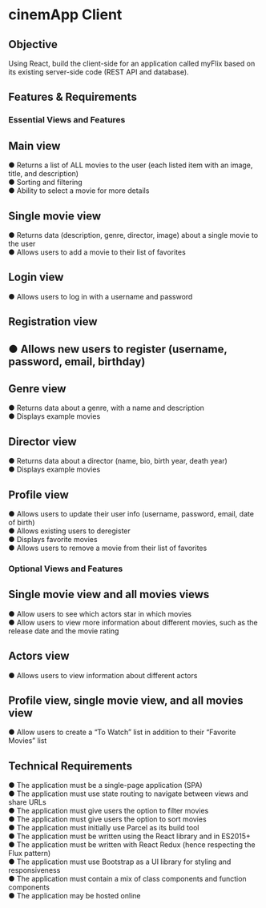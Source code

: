 <h1>cinemApp Client</h1>

<h2>Objective</h2>
  <p>
  Using React, build the client-side for an application called myFlix based on its existing
  server-side code (REST API and database).
  </p>
  
<h2>Features & Requirements</h2>

<h3><bold>Essential Views and Features<bold></h3>
<h2>Main view</h2>
● Returns a list of ALL movies to the user (each listed item with an image, title, and
description)<br>
● Sorting and filtering<br>
● Ability to select a movie for more details<br>
<h2>Single movie view</h2>
● Returns data (description, genre, director, image) about a single movie to the user<br>
● Allows users to add a movie to their list of favorites<br>
<h2>Login view</h2>
● Allows users to log in with a username and password<br>
<h2>Registration view<h2>
● Allows new users to register (username, password, email, birthday)<br>
<h2>Genre view</h2>
● Returns data about a genre, with a name and description<br>
● Displays example movies<br>
<h2>Director view</h2>
● Returns data about a director (name, bio, birth year, death year)<br>
● Displays example movies<br>
<h2>Profile view</h2>
● Allows users to update their user info (username, password, email, date of birth)<br>
● Allows existing users to deregister<br>
● Displays favorite movies<br>
● Allows users to remove a movie from their list of favorites<br>
<h3>Optional Views and Features</h3>
<h2>Single movie view and all movies views</h2>
● Allow users to see which actors star in which movies<br>
● Allow users to view more information about different movies, such as the release date
and the movie rating<br>
<h2>Actors view</h2>
● Allows users to view information about different actors<br>
<h2>Profile view, single movie view, and all movies view</h2>
● Allow users to create a “To Watch” list in addition to their “Favorite Movies” list<br>

<h2>Technical Requirements</h2>

● The application must be a single-page application (SPA)<br>
● The application must use state routing to navigate between views and share URLs<br>
● The application must give users the option to filter movies<br>
● The application must give users the option to sort movies<br>
● The application must initially use Parcel as its build tool<br>
● The application must be written using the React library and in ES2015+<br>
● The application must be written with React Redux (hence respecting the Flux pattern)<br>
● The application must use Bootstrap as a UI library for styling and responsiveness<br>
● The application must contain a mix of class components and function components<br>
● The application may be hosted online<br>

<h2></h2>
<h2></h2>
